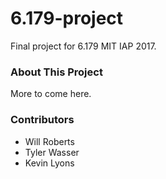 # 6.179-project
Final project for 6.179 MIT IAP 2017.

### About This Project
More to come here.
    
### Contributors
- Will Roberts
- Tyler Wasser
- Kevin Lyons
